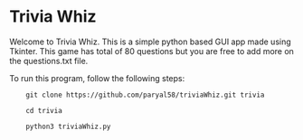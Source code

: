 # Trivia Whiz

Welcome to Trivia Whiz. This is a simple python based GUI app made using Tkinter.
This game has total of 80 questions but you are free to add more on the questions.txt file.

To run this program, follow the following steps:
```
    git clone https://github.com/paryal58/triviaWhiz.git trivia
```
```
    cd trivia
```
```
    python3 triviaWhiz.py
```